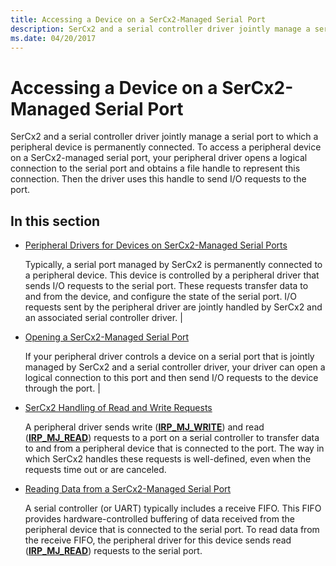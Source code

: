 ```yaml
---
title: Accessing a Device on a SerCx2-Managed Serial Port
description: SerCx2 and a serial controller driver jointly manage a serial port to which a peripheral device is permanently connected.
ms.date: 04/20/2017
---
```


# Accessing a Device on a SerCx2-Managed Serial Port


SerCx2 and a serial controller driver jointly manage a serial port to which a peripheral device is permanently connected. To access a peripheral device on a SerCx2-managed serial port, your peripheral driver opens a logical connection to the serial port and obtains a file handle to represent this connection. Then the driver uses this handle to send I/O requests to the port.

## In this section

- [Peripheral Drivers for Devices on SerCx2-Managed Serial Ports](peripheral-drivers-for-devices-on-sercx2-managed-serial-ports.md)  

    Typically, a serial port managed by SerCx2 is permanently connected to a peripheral device. This device is controlled by a peripheral driver that sends I/O requests to the serial port. These requests transfer data to and from the device, and configure the state of the serial port. I/O requests sent by the peripheral driver are jointly handled by SerCx2 and an associated serial controller driver. |

- [Opening a SerCx2-Managed Serial Port](opening-a-sercx2-managed-serial-port.md)

    If your peripheral driver controls a device on a serial port that is jointly managed by SerCx2 and a serial controller driver, your driver can open a logical connection to this port and then send I/O requests to the device through the port. |

- [SerCx2 Handling of Read and Write Requests](sercx2-handling-of-read-and-write-requests.md)

    A peripheral driver sends write ([**IRP_MJ_WRITE**](/previous-versions/ff546904(v=vs.85))) and read ([**IRP_MJ_READ**](/previous-versions/ff546883(v=vs.85))) requests to a port on a serial controller to transfer data to and from a peripheral device that is connected to the port. The way in which SerCx2 handles these requests is well-defined, even when the requests time out or are canceled.

- [Reading Data from a SerCx2-Managed Serial Port](reading-data-from-a-sercx2-managed-serial-port.md)

    A serial controller (or UART) typically includes a receive FIFO. This FIFO provides hardware-controlled buffering of data received from the peripheral device that is connected to the serial port. To read data from the receive FIFO, the peripheral driver for this device sends read ([**IRP_MJ_READ**](/previous-versions/ff546883(v=vs.85))) requests to the serial port.</p></td>
